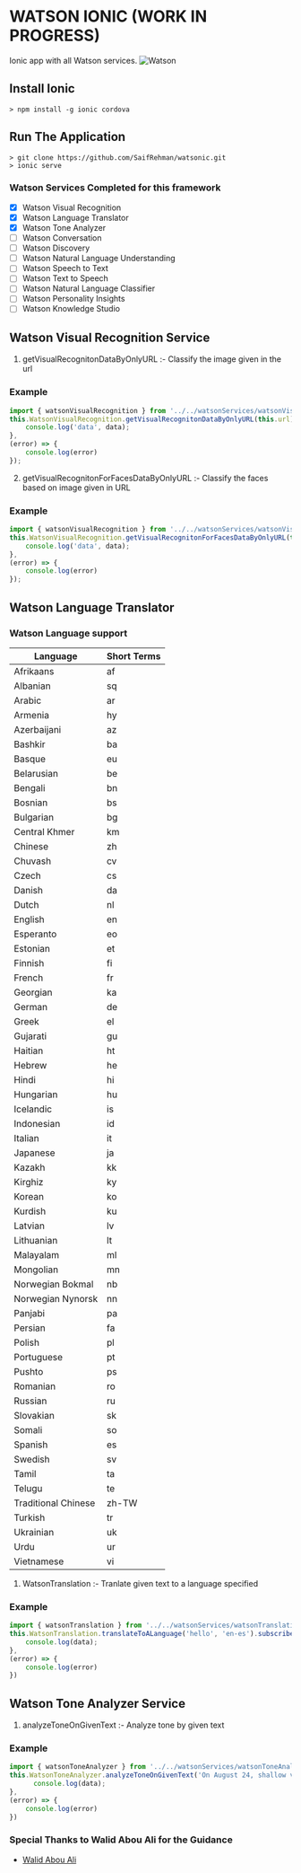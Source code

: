 # WATSON IONIC (WORK IN PROGRESS)
Ionic app with all Watson services.
![Watson](http://henry.chinito.com/wordpress/wp-content/uploads/2015/07/ibm-watson_04.jpg)
## Install Ionic
```
> npm install -g ionic cordova
```
## Run The Application
```
> git clone https://github.com/SaifRehman/watsonic.git
> ionic serve
```
### Watson Services Completed for this framework
- [x] Watson Visual Recognition
- [x] Watson Language Translator
- [x] Watson Tone Analyzer
- [ ] Watson Conversation
- [ ] Watson Discovery
- [ ] Watson Natural Language Understanding
- [ ] Watson Speech to Text
- [ ] Watson Text to Speech
- [ ] Watson Natural Language Classifier
- [ ] Watson Personality Insights
- [ ] Watson Knowledge Studio

## Watson Visual Recognition Service 
1. getVisualRecognitonDataByOnlyURL :-  Classify the image given in the url

### Example

```TypeScript
import { watsonVisualRecognition } from '../../watsonServices/watsonVisualRecognition.service'
this.WatsonVisualRecognition.getVisualRecognitonDataByOnlyURL(this.url).subscribe((data) => {
    console.log('data', data);
},
(error) => {
    console.log(error)
});
```
2. getVisualRecognitonForFacesDataByOnlyURL :-  Classify the faces based on image given in URL

### Example

```TypeScript
import { watsonVisualRecognition } from '../../watsonServices/watsonVisualRecognition.service'
this.WatsonVisualRecognition.getVisualRecognitonForFacesDataByOnlyURL(this.url).subscribe((data) => {
    console.log('data', data);
},
(error) => {
    console.log(error)
});
```

## Watson Language Translator

### Watson Language support 
| Language | Short Terms |
|----------|-------------|
|Afrikaans|af|
|Albanian|sq|
|Arabic|ar|
|Armenia|hy|
|Azerbaijani|az|
|Bashkir|ba|
|Basque|eu|
|Belarusian|be|
|Bengali|bn|
|Bosnian|bs|
|Bulgarian|bg|
|Central Khmer|km|
|Chinese|zh|
|Chuvash|cv|
|Czech|cs|
|Danish|da|
|Dutch|nl|
|English|en|
|Esperanto|eo|
|Estonian|et|
|Finnish|fi|
|French|fr|
|Georgian|ka|
|German|de|
|Greek|el|
|Gujarati|gu|
|Haitian|ht|
|Hebrew|he|
|Hindi|hi|
|Hungarian|hu|
|Icelandic|is|
|Indonesian|id|
|Italian|it|
|Japanese|ja|
|Kazakh|kk|
|Kirghiz|ky|
|Korean|ko|
|Kurdish|ku|
|Latvian|lv|
|Lithuanian|lt|
|Malayalam|ml|
|Mongolian|mn|
|Norwegian Bokmal|nb|
|Norwegian Nynorsk|nn|
|Panjabi|pa|
|Persian|fa|
|Polish|pl|
|Portuguese|pt|
|Pushto|ps|
|Romanian|ro|
|Russian|ru|
|Slovakian|sk|
|Somali|so|
|Spanish|es|
|Swedish|sv|
|Tamil|ta|
|Telugu|te|
|Traditional Chinese|zh-TW|
|Turkish|tr|
|Ukrainian|uk|
|Urdu|ur|
|Vietnamese|vi|

1. WatsonTranslation :-  Tranlate given text to a language specified

### Example

```TypeScript
import { watsonTranslation } from '../../watsonServices/watsonTranslation.service'
this.WatsonTranslation.translateToALanguage('hello', 'en-es').subscribe((data) => {
    console.log(data);
},
(error) => {
    console.log(error)
})
```

## Watson Tone Analyzer Service 
1. analyzeToneOnGivenText :-  Analyze tone by given text

### Example

```TypeScript
import { watsonToneAnalyzer } from '../../watsonServices/watsonToneAnalyzer.service'
this.WatsonToneAnalyzer.analyzeToneOnGivenText('On August 24, shallow volcanic earthquakes began under the summit region. On September 14, after a steam plume was observed above the summit, Indonesia’s Center for Volcanology and Geological Hazard raised the eruption alert level from 1 (normal) to 2 (increased activity but no eruption imminent). On September 18, as the number of volcanic earthquakes became hundreds per day, the Center raised the alert level to 3 (eruption possible within 2 weeks), and then on September 22 to the highest level 4 (eruption possible within 24 hours). This level of earthquake activity at other volcanoes had led to deadly eruptions. More than 150,000 residents fled to one of the makeshift evacuation centers throughout the island, while an additional 30,000 fled to stay with friends or family.').subscribe((data) => {
      console.log(data);
},
(error) => {
    console.log(error)
})
```


### Special Thanks to Walid Abou Ali for the Guidance
- [Walid Abou Ali](https://www.linkedin.com/in/walid-abou-ali-45680a43/)